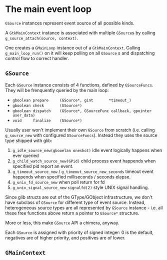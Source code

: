 The main event loop
==============

`GSource` instances represent event source of all possible kinds.

A `GtkMainContext` instance is associated with multiple `GSource`s by calling `g_source_attach(source, context)`.

One creates a `GMainLoop` instance out of a `GtkMainContext`. Calling `g_main_loop_run()` on it will keep polling on all `GSource` s and dispatching control flow to correct handler.

## `GSource`

Each `GSource` instance consists of 4 functions, defined by `GSourceFuncs`. They will be frenquently queried by the main loop:

- `gboolean prepare     (GSource*, gint       *timeout_)`
- `gboolean check       (GSource*)`
- `gboolean dispatch    (GSource*, GSourceFunc callback, gpointer    user_data)`
- `void     finalize    (GSource*) `

Usually user won't implement their own `GSource` from scratch (i.e. calling `g_source_new` with configured `GSourceFuncs`).
Instead they uses the source type shipped with glib:

1. `g_idle_source_new(gbooelan oneshot)`     idle event logically happens when ever queried
2. `g_child_watch_source_new(GPid)`          child process event happends when specified pid report an event.
3. `g_timeout_source_new` / `g_timeout_source_new_seconds`  timeout event happends when specified milliseconds / seconds elapse.
4. `g_unix_fd_source_new`            when poll return for fd
5. `g_unix_signal_source_new`        `signalfd(2)` style UNIX signal handling.

Since glib structs are out of the GType/GObject infrastructure, we don't have subclass of `GSource` for different type of event source.
Instead, heterogeneous source types are all represented by `GSource` instance - i.e. all these free functions above return a pointer to `GSource*` structure.

More or less, this make `GSource` API a chimera, anyway.

Each `GSource` is assigned with priority of signed integer: 0 is the default, negatives are of higher priority, and positives are of lower.

## `GMainContext`

